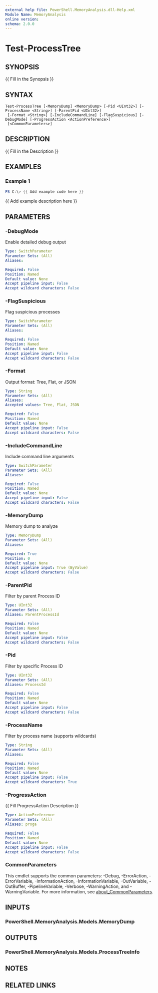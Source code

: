 ```yaml
---
external help file: PowerShell.MemoryAnalysis.dll-Help.xml
Module Name: MemoryAnalysis
online version:
schema: 2.0.0
---
```


# Test-ProcessTree

## SYNOPSIS
{{ Fill in the Synopsis }}

## SYNTAX

```
Test-ProcessTree [-MemoryDump] <MemoryDump> [-Pid <UInt32>] [-ProcessName <String>] [-ParentPid <UInt32>]
 [-Format <String>] [-IncludeCommandLine] [-FlagSuspicious] [-DebugMode] [-ProgressAction <ActionPreference>]
 [<CommonParameters>]
```

## DESCRIPTION
{{ Fill in the Description }}

## EXAMPLES

### Example 1
```powershell
PS C:\> {{ Add example code here }}
```

{{ Add example description here }}

## PARAMETERS

### -DebugMode
Enable detailed debug output

```yaml
Type: SwitchParameter
Parameter Sets: (All)
Aliases:

Required: False
Position: Named
Default value: None
Accept pipeline input: False
Accept wildcard characters: False
```

### -FlagSuspicious
Flag suspicious processes

```yaml
Type: SwitchParameter
Parameter Sets: (All)
Aliases:

Required: False
Position: Named
Default value: None
Accept pipeline input: False
Accept wildcard characters: False
```

### -Format
Output format: Tree, Flat, or JSON

```yaml
Type: String
Parameter Sets: (All)
Aliases:
Accepted values: Tree, Flat, JSON

Required: False
Position: Named
Default value: None
Accept pipeline input: False
Accept wildcard characters: False
```

### -IncludeCommandLine
Include command line arguments

```yaml
Type: SwitchParameter
Parameter Sets: (All)
Aliases:

Required: False
Position: Named
Default value: None
Accept pipeline input: False
Accept wildcard characters: False
```

### -MemoryDump
Memory dump to analyze

```yaml
Type: MemoryDump
Parameter Sets: (All)
Aliases:

Required: True
Position: 0
Default value: None
Accept pipeline input: True (ByValue)
Accept wildcard characters: False
```

### -ParentPid
Filter by parent Process ID

```yaml
Type: UInt32
Parameter Sets: (All)
Aliases: ParentProcessId

Required: False
Position: Named
Default value: None
Accept pipeline input: False
Accept wildcard characters: False
```

### -Pid
Filter by specific Process ID

```yaml
Type: UInt32
Parameter Sets: (All)
Aliases: ProcessId

Required: False
Position: Named
Default value: None
Accept pipeline input: False
Accept wildcard characters: False
```

### -ProcessName
Filter by process name (supports wildcards)

```yaml
Type: String
Parameter Sets: (All)
Aliases:

Required: False
Position: Named
Default value: None
Accept pipeline input: False
Accept wildcard characters: True
```

### -ProgressAction
{{ Fill ProgressAction Description }}

```yaml
Type: ActionPreference
Parameter Sets: (All)
Aliases: proga

Required: False
Position: Named
Default value: None
Accept pipeline input: False
Accept wildcard characters: False
```

### CommonParameters
This cmdlet supports the common parameters: -Debug, -ErrorAction, -ErrorVariable, -InformationAction, -InformationVariable, -OutVariable, -OutBuffer, -PipelineVariable, -Verbose, -WarningAction, and -WarningVariable. For more information, see [about_CommonParameters](http://go.microsoft.com/fwlink/?LinkID=113216).

## INPUTS

### PowerShell.MemoryAnalysis.Models.MemoryDump

## OUTPUTS

### PowerShell.MemoryAnalysis.Models.ProcessTreeInfo

## NOTES

## RELATED LINKS
